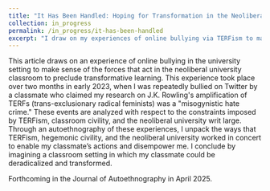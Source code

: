 ```yaml
---
title: "It Has Been Handled: Hoping for Transformation in the Neoliberal University Setting"
collection: in_progress
permalink: /in_progress/it-has-been-handled
excerpt: "I draw on my experiences of online bullying via TERFism to make sense of the forces that act in the neoliberal university classroom to preclude transformative learning."
---
```


This article draws on an experience of online bullying in the university setting to make sense of the forces that act in the neoliberal university classroom to preclude transformative learning. This experience took place over two months in early 2023, when I was repeatedly bullied on Twitter by a classmate who claimed my research on J.K. Rowling's amplification of TERFs (trans-exclusionary radical feminists) was a "misogynistic hate crime." These events are analyzed with respect to the constraints imposed by TERFism, classroom civility, and the neoliberal university writ large. Through an autoethnography of these experiences, I unpack the ways that TERFism, hegemonic civility, and the neoliberal university worked in concert to enable my classmate’s actions and disempower me. I conclude by imagining a classroom setting in which my classmate could be deradicalized and transformed. 

Forthcoming in the Journal of Autoethnography in April 2025.
